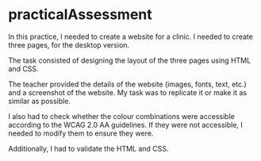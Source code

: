 # practicalAssessment

In this practice, I needed to create a website for a clinic. I needed to create three pages, for the desktop version.

The task consisted of designing the layout of the three pages using HTML and CSS. 

The teacher provided the details of the website (images, fonts, text, etc.) and a screenshot of the website. My task was to replicate it or make it as similar as possible.

I also had to check whether the colour combinations were accessible according to the WCAG 2.0 AA guidelines. If they were not accessible, I needed to modify them to ensure they were.

Additionally, I had to validate the HTML and CSS.




